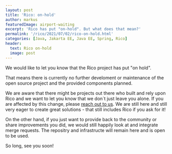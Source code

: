 ```yaml
---
layout: post
title: 'Rico: on-hold'
author: markus
featuredImage: airport-waiting
excerpt: 'Rico has put "on-hold". But what does that mean?'
permalink: '/rico/2021/07/02/rico-on-hold.html'
categories: [Java, Jakarta EE, Java EE, Spring, Rico]
header:
  text: Rico on-hold
  image: post
---
```


We would like to let you know that the Rico project has put "on hold".

That means there is currently no further develoment or maintenance of the open source project and the provided components planned.

We are aware that there might be projects out there who built and rely upon Rico and we want to let you know that we don´t just leave you alone. 
If you are affected by this change, please [reach out to us](mailto:rico@karakun.com). We are still here and still very eager to create great solutions - that still includes Rico if you ask for it!

On the other hand, if you just want to provide back to the community or share improvements you did, we would still happily look at and integrate merge requests.
The repositry and infrastructe will remain here and is open to be used.

So long, see you soon!